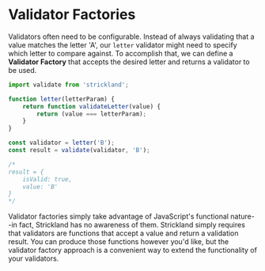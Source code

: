 # Validator Factories

Validators often need to be configurable. Instead of always validating that a value matches the letter 'A', our `letter` validator might need to specify which letter to compare against. To accomplish that, we can define a **Validator Factory** that accepts the desired letter and returns a validator to be used.

``` jsx
import validate from 'strickland';

function letter(letterParam) {
    return function validateLetter(value) {
        return (value === letterParam);
    }
}

const validator = letter('B');
const result = validate(validator, 'B');

/*
result = {
    isValid: true,
    value: 'B'
}
*/
```

Validator factories simply take advantage of JavaScript's functional nature--in fact, Strickland has no awareness of them. Strickland simply requires that validators are functions that accept a value and return a validation result. You can produce those functions however you'd like, but the validator factory approach is a convenient way to extend the functionality of your validators.
